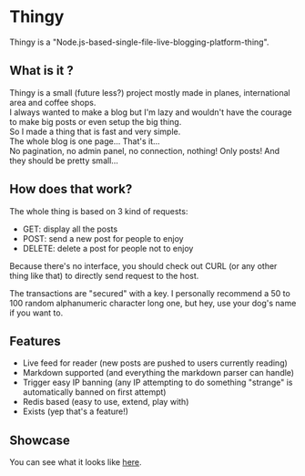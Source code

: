 Thingy
=====
Thingy is a "Node.js-based-single-file-live-blogging-platform-thing".  

What is it ?
-----
Thingy is a small (future less?) project mostly made in planes, international area and coffee shops.  
I always wanted to make a blog but I'm lazy and wouldn't have the courage to make big posts or even setup the big thing.  
So I made a thing that is fast and very simple.  
The whole blog is one page... That's it...  
No pagination, no admin panel, no connection, nothing! Only posts! And they should be pretty small...

How does that work?
-----
The whole thing is based on 3 kind of requests:
- GET: display all the posts
- POST: send a new post for people to enjoy
- DELETE: delete a post for people not to enjoy

Because there's no interface, you should check out CURL (or any other thing like that) to directly send request to the host.  

The transactions are "secured" with a key. I personally recommend a 50 to 100 random alphanumeric character long one, but hey, use your dog's name if you want to.

Features
-----
- Live feed for reader (new posts are pushed to users currently reading)
- Markdown supported (and everything the markdown parser can handle)
- Trigger easy IP banning (any IP attempting to do something "strange" is automatically banned on first attempt)
- Redis based (easy to use, extend, play with)
- Exists (yep that's a feature!)

Showcase
-----
You can see what it looks like [here](https://guarded-hollows-7165.herokuapp.com).
